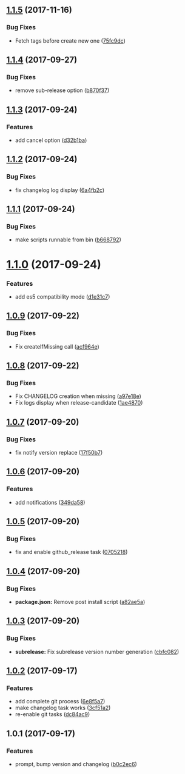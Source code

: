 <a name="1.1.5"></a>
## [1.1.5](https://github.com/roparz/angular-release/compare/1.1.4...1.1.5) (2017-11-16)


### Bug Fixes

* Fetch tags before create new one ([75fc9dc](https://github.com/roparz/angular-release/commit/75fc9dc))



<a name="1.1.4"></a>
## [1.1.4](https://github.com/roparz/angular-release/compare/1.1.3...1.1.4) (2017-09-27)


### Bug Fixes

* remove sub-release option ([b870f37](https://github.com/roparz/angular-release/commit/b870f37))



<a name="1.1.3"></a>
## [1.1.3](https://github.com/roparz/angular-release/compare/1.1.2...1.1.3) (2017-09-24)


### Features

* add cancel option ([d32b1ba](https://github.com/roparz/angular-release/commit/d32b1ba))



<a name="1.1.2"></a>
## [1.1.2](https://github.com/roparz/angular-release/compare/1.1.1...1.1.2) (2017-09-24)


### Bug Fixes

* fix changelog log display ([6a4fb2c](https://github.com/roparz/angular-release/commit/6a4fb2c))



<a name="1.1.1"></a>
## [1.1.1](https://github.com/roparz/angular-release/compare/1.1.0...1.1.1) (2017-09-24)


### Bug Fixes

* make scripts runnable from bin ([b668792](https://github.com/roparz/angular-release/commit/b668792))



<a name="1.1.0"></a>
# [1.1.0](https://github.com/roparz/angular-release/compare/1.0.9...1.1.0) (2017-09-24)


### Features

* add es5 compatibility mode ([d1e31c7](https://github.com/roparz/angular-release/commit/d1e31c7))



<a name="1.0.9"></a>
## [1.0.9](https://github.com/roparz/angular-release/compare/1.0.8...1.0.9) (2017-09-22)


### Bug Fixes

* Fix createIfMissing call ([acf964e](https://github.com/roparz/angular-release/commit/acf964e))



<a name="1.0.8"></a>
## [1.0.8](https://github.com/roparz/angular-release/compare/1.0.7...1.0.8) (2017-09-22)


### Bug Fixes

* Fix CHANGELOG creation when missing ([a97e18e](https://github.com/roparz/angular-release/commit/a97e18e))
* Fix logs display when release-candidate ([1ae4870](https://github.com/roparz/angular-release/commit/1ae4870))



<a name="1.0.7"></a>
## [1.0.7](https://github.com/roparz/angular-release/compare/1.0.6...1.0.7) (2017-09-20)


### Bug Fixes

* fix notify version replace ([17f50b7](https://github.com/roparz/angular-release/commit/17f50b7))



<a name="1.0.6"></a>
## [1.0.6](https://github.com/roparz/angular-release/compare/1.0.5...1.0.6) (2017-09-20)


### Features

* add notifications ([349da58](https://github.com/roparz/angular-release/commit/349da58))



<a name="1.0.5"></a>
## [1.0.5](https://github.com/roparz/angular-release/compare/1.0.4...1.0.5) (2017-09-20)


### Bug Fixes

* fix and enable github_release task ([0705218](https://github.com/roparz/angular-release/commit/0705218))



<a name="1.0.4"></a>
## [1.0.4](https://github.com/roparz/angular-release/compare/1.0.3...1.0.4) (2017-09-20)


### Bug Fixes

* **package.json:** Remove post install script ([a82ae5a](https://github.com/roparz/angular-release/commit/a82ae5a))



<a name="1.0.3"></a>
## [1.0.3](https://github.com/roparz/angular-release/compare/1.0.2...1.0.3) (2017-09-20)


### Bug Fixes

* **subrelease:** Fix subrelease version number generation ([cbfc082](https://github.com/roparz/angular-release/commit/cbfc082))



<a name="1.0.2"></a>
## [1.0.2](https://github.com/roparz/angular-release/compare/1.0.1...1.0.2) (2017-09-17)


### Features

* add complete git process ([6e8f5a7](https://github.com/roparz/angular-release/commit/6e8f5a7))
* make changelog task works ([3cf51a2](https://github.com/roparz/angular-release/commit/3cf51a2))
* re-enable git tasks ([dc84ac9](https://github.com/roparz/angular-release/commit/dc84ac9))



<a name="1.0.1"></a>
## 1.0.1 (2017-09-17)


### Features

* prompt, bump version and changelog ([b0c2ec6](https://github.com/roparz/angular-release/commit/b0c2ec6))



